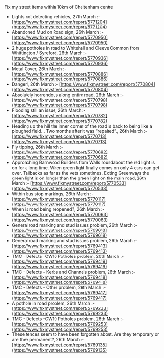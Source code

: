 Fix my street items within 10km of Cheltenham centre

<!-- fix_marker starts -->

- Lights not detecting vehicles, 27th March :- [https://www.fixmystreet.com/report/5771204](https://www.fixmystreet.com/report/5771204)
- Abandoned Mud on Road sign, 26th March :- [https://www.fixmystreet.com/report/5770950](https://www.fixmystreet.com/report/5770950)
- 2 huge potholes in road to Whitehall and Cleeve Common from Whittington / Syreford, 26th March :- [https://www.fixmystreet.com/report/5770936](https://www.fixmystreet.com/report/5770936)
- Metal Cover, 26th March :- [https://www.fixmystreet.com/report/5770886](https://www.fixmystreet.com/report/5770886)
- Danger!, 26th March :- [https://www.fixmystreet.com/report/5770804](https://www.fixmystreet.com/report/5770804)
- Absolutely horrendous along entire road, 26th March :- [https://www.fixmystreet.com/report/5770798](https://www.fixmystreet.com/report/5770798)
- Flooding still an issue, 26th March :- [https://www.fixmystreet.com/report/5770782](https://www.fixmystreet.com/report/5770782)
- Heading up the hill the inner corner of the road is back to being like a ploughed field… Two months after it was “repaired”., 26th March :- [https://www.fixmystreet.com/report/5770713](https://www.fixmystreet.com/report/5770713)
- Fly tipping, 26th March :- [https://www.fixmystreet.com/report/5770682](https://www.fixmystreet.com/report/5770682)
- Approaching Barnwood Builders from Walls roundabout the red light is on for a long time. When green light finally comes on only 4 cars can get over. Tailbacks as far as the vets sometimes. Exiting Greenways the green light is on longer than the green light on the main road, 26th March :- [https://www.fixmystreet.com/report/5770533](https://www.fixmystreet.com/report/5770533)
- Within bus stop markings, 26th March :- [https://www.fixmystreet.com/report/5770117](https://www.fixmystreet.com/report/5770117)
- When is road being reopened?, 26th March :- [https://www.fixmystreet.com/report/5770063](https://www.fixmystreet.com/report/5770063)
- General road marking and stud issues problem, 26th March :- [https://www.fixmystreet.com/report/5769618](https://www.fixmystreet.com/report/5769618)
- General road marking and stud issues problem, 26th March :- [https://www.fixmystreet.com/report/5769413](https://www.fixmystreet.com/report/5769413)
- TMC - Defects -CW10 Potholes problem, 26th March :- [https://www.fixmystreet.com/report/5769419](https://www.fixmystreet.com/report/5769419)
- TMC - Defects - Kerbs and Channels problem, 26th March :- [https://www.fixmystreet.com/report/5769418](https://www.fixmystreet.com/report/5769418)
- TMC - Defects - Other problem, 26th March :- [https://www.fixmystreet.com/report/5769417](https://www.fixmystreet.com/report/5769417)
- A pothole in road problem, 26th March :- [https://www.fixmystreet.com/report/5769233](https://www.fixmystreet.com/report/5769233)
- TMC - Defects -CW10 Potholes problem, 26th March :- [https://www.fixmystreet.com/report/5769253](https://www.fixmystreet.com/report/5769253)
- These fences seem to have been forgotten about. Are they temporary or are they permanent?, 26th March :- [https://www.fixmystreet.com/report/5769135](https://www.fixmystreet.com/report/5769135)

<!-- fix_marker ends -->